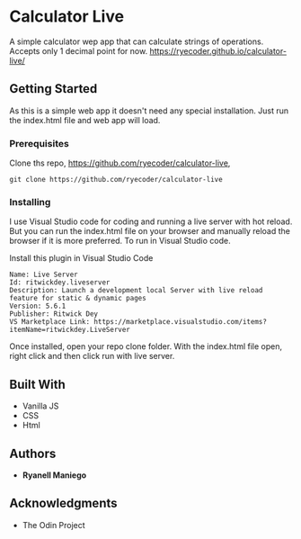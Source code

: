 # Calculator Live

A simple calculator wep app that can calculate strings of operations. Accepts only 1 decimal point for now. https://ryecoder.github.io/calculator-live/

## Getting Started

As this is a simple web app it doesn't need any special installation. Just run the index.html file and web app will load.

### Prerequisites

Clone ths repo, https://github.com/ryecoder/calculator-live,

```
git clone https://github.com/ryecoder/calculator-live
```

### Installing

I use Visual Studio code for coding and running a live server with hot reload. But you can run the index.html file on your browser and manually reload the browser if it is more preferred. To run in Visual Studio code.

Install this plugin in Visual Studio Code

```
Name: Live Server
Id: ritwickdey.liveserver
Description: Launch a development local Server with live reload feature for static & dynamic pages
Version: 5.6.1
Publisher: Ritwick Dey
VS Marketplace Link: https://marketplace.visualstudio.com/items?itemName=ritwickdey.LiveServer
```

Once installed, open your repo clone folder. With the index.html file open, right click and then click run with live server.

## Built With

* Vanilla JS
* CSS
* Html

## Authors

* **Ryanell Maniego**

## Acknowledgments

* The Odin Project

